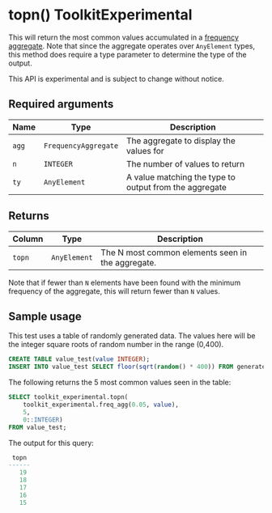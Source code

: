 # topn()  <tag type="toolkit">Toolkit</tag><tag type="experimental">Experimental</tag>
This will return the most common values accumulated in a [frequency aggregate](hyperfunctions/frequency-analysis/freq_agg/).  Note that since the aggregate operates over `AnyElement` types, this method does require a type parameter to determine the type of the output.

This API is experimental and is subject to change without notice.

## Required arguments

|Name| Type |Description|
|-|-|-|
|`agg`|`FrequencyAggregate`|The aggregate to display the values for|
|`n`|`INTEGER`|The number of values to return|
|`ty`|`AnyElement`|A value matching the type to output from the aggregate|

## Returns

|Column|Type|Description|
|-|-|-|
|`topn`|`AnyElement`|The N most common elements seen in the aggregate.|

Note that if fewer than `N` elements have been found with the minimum frequency of the aggregate, this will return fewer than `N` values.

## Sample usage
This test uses a table of randomly generated data.  The values here will be the integer square roots of random number in the range (0,400).

```sql
CREATE TABLE value_test(value INTEGER);
INSERT INTO value_test SELECT floor(sqrt(random() * 400)) FROM generate_series(1,100000);
```

The following returns the 5 most common values seen in the table:

```sql
SELECT toolkit_experimental.topn(
    toolkit_experimental.freq_agg(0.05, value), 
    5, 
    0::INTEGER) 
FROM value_test;
```

The output for this query:
```sql
 topn 
------
   19
   18
   17
   16
   15
```
